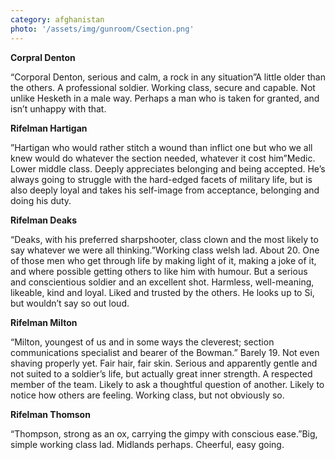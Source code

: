 ```yaml
---
category: afghanistan
photo: '/assets/img/gunroom/Csection.png'
---
```


**Corpral Denton**

“Corporal Denton, serious and calm, a rock in any situation”A little older than the others. A professional soldier. Working class, secure and capable. Not unlike Hesketh in a male way.  Perhaps a man who is taken for granted, and isn’t unhappy with that. 

**Rifelman Hartigan**

”Hartigan who would rather stitch a wound than inflict one but who we all knew would do whatever the section needed, whatever it cost him”Medic. Lower middle class. Deeply appreciates belonging and being accepted. He’s always going to struggle with the hard-edged facets of military life, but is also deeply loyal and takes his self-image from acceptance, belonging and doing his duty. 

**Rifelman Deaks**

“Deaks, with his preferred sharpshooter, class clown and the most likely to say whatever we were all thinking.”Working class welsh lad. About 20. One of those men who get through life by making light of it, making a joke of it, and where possible getting others to like him with humour. But a serious and conscientious soldier and an excellent shot. Harmless, well-meaning, likeable, kind and loyal. Liked and trusted by the others. He looks up to Si, but wouldn’t say so out loud.

**Rifelman Milton**

“Milton, youngest of us and in some ways the cleverest; section communications specialist and bearer of the Bowman.” Barely 19. Not even shaving properly yet. Fair hair, fair skin. Serious and apparently gentle and not suited to a soldier’s life, but actually great inner strength. A respected member of the team. Likely to ask a thoughtful question of another. Likely to notice how others are feeling. Working class, but not obviously so.

**Rifelman Thomson**

“Thompson, strong as an ox, carrying the gimpy with conscious ease.”Big, simple working class lad. Midlands perhaps. Cheerful, easy going.  

